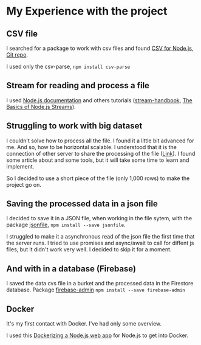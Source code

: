 # My Experience with the project

## CSV file

I searched for a package to work with csv files and found [CSV for Node.js](http://csv.adaltas.com), [Git repo](https://www.npmjs.com/package/csv).

I used only the csv-parse, `npm install csv-parse`

## Stream for reading and process a file

I used [Node.js documentation](https://nodejs.org/api/stream.html) and others tutorials ([stream-handbook](https://github.com/substack/stream-handbook), [The Basics of Node.js Streams](https://www.sitepoint.com/basics-node-js-streams/)).

## Struggling to work with big dataset

I couldn't solve how to process all the file. I found it a little bit advanced for me. And so, how to be horizontal scalable. I understood that it is the connection of other server to share the processing of the file ([Link](https://stackoverflow.com/questions/11707879/difference-between-scaling-horizontally-and-vertically-for-databases)). I found some article about and some tools, but it will take some time to learn and implement.

So I decided to use a short piece of the file (only 1,000 rows) to make the project go on.

## Saving the processed data in a json file

I decided to save it in a JSON file, when working in the file sytem, with the package [jsonfile](https://www.npmjs.com/package/jsonfile), `npm install --save jsonfile`.

I struggled to make it a asynchronous read of the json file the first time that the server runs. I tried to use promises and async/await to call for diffent js files, but it didn't work very well. I decided to skip it for a moment.

## And with in a database (Firebase)
I saved the data cvs file in a burket and the processed data in the Firestore database.
Package [firebase-admin](https://www.npmjs.com/package/firebase-admin) `npm install --save firebase-admin`


## Docker

It's my first contact with Docker. I've had only some overview.

I used this [Dockerizing a Node.js web app](https://nodejs.org/en/docs/guides/nodejs-docker-webapp/) for Node.js to get into Docker.